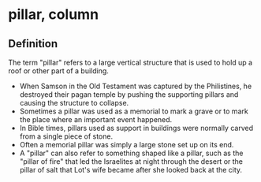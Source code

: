 # pillar, column

## Definition

The term "pillar" refers to a large vertical structure that is used to hold up a roof or other part of a building.

* When Samson in the Old Testament was captured by the Philistines, he destroyed their pagan temple by pushing the supporting pillars and causing the structure to collapse.
* Sometimes a pillar was used as a memorial to mark a grave or to mark the place where an important event happened.
* In Bible times, pillars used as support in buildings were normally carved from a single piece of stone.
* Often a memorial pillar was simply a large stone set up on its end.
* A "pillar" can also refer to something shaped like a pillar, such as the "pillar of fire" that led the Israelites at night through the desert or the pillar of salt that Lot's wife became after she looked back at the city.